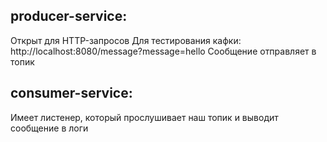 ## producer-service: 
Открыт для HTTP-запросов
Для тестирования кафки: http://localhost:8080/message?message=hello
Сообщение отправляет в топик
## consumer-service:
Имеет листенер, который прослушивает наш топик и выводит сообщение в логи
